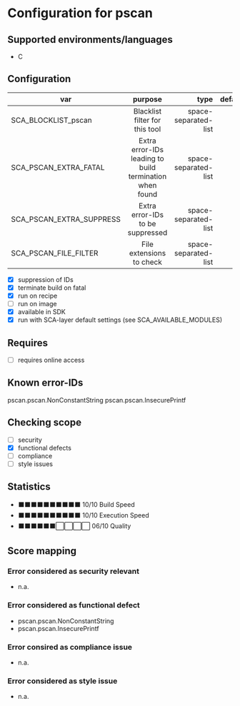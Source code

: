 # Configuration for pscan

## Supported environments/languages

* C

## Configuration

| var | purpose | type | default |
| ------------- |:-------------:| -----:| -----:
| SCA_BLOCKLIST_pscan | Blacklist filter for this tool | space-separated-list | ""
| SCA_PSCAN_EXTRA_FATAL | Extra error-IDs leading to build termination when found | space-separated-list | ""
| SCA_PSCAN_EXTRA_SUPPRESS | Extra error-IDs to be suppressed | space-separated-list | ""
| SCA_PSCAN_FILE_FILTER |  File extensions to check | space-separated-list | ".c"

* [x] suppression of IDs
* [x] terminate build on fatal
* [x] run on recipe
* [ ] run on image
* [x] available in SDK
* [x] run with SCA-layer default settings (see SCA_AVAILABLE_MODULES)

## Requires

* [ ] requires online access

## Known error-IDs

pscan.pscan.NonConstantString
pscan.pscan.InsecurePrintf

## Checking scope

* [ ] security
* [x] functional defects
* [ ] compliance
* [ ] style issues

## Statistics

* ⬛⬛⬛⬛⬛⬛⬛⬛⬛⬛ 10/10 Build Speed
* ⬛⬛⬛⬛⬛⬛⬛⬛⬛⬛ 10/10 Execution Speed
* ⬛⬛⬛⬛⬛⬛⬜⬜⬜⬜ 06/10 Quality

## Score mapping

### Error considered as security relevant

* n.a.

### Error considered as functional defect

* pscan.pscan.NonConstantString
* pscan.pscan.InsecurePrintf

### Error consired as compliance issue

* n.a.

### Error considered as style issue

* n.a.
